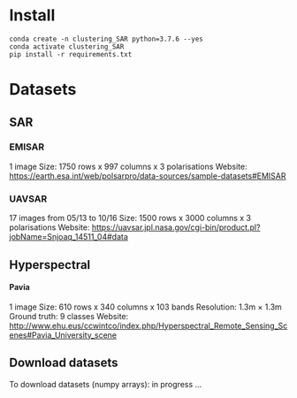 # Install
```
conda create -n clustering_SAR python=3.7.6 --yes
conda activate clustering_SAR
pip install -r requirements.txt
```

# Datasets
## SAR
### EMISAR
1 image
Size: 1750 rows x 997 columns x 3 polarisations
Website: https://earth.esa.int/web/polsarpro/data-sources/sample-datasets#EMISAR

### UAVSAR
17 images from 05/13 to 10/16
Size: 1500 rows x 3000 columns x 3 polarisations
Website: https://uavsar.jpl.nasa.gov/cgi-bin/product.pl?jobName=Snjoaq_14511_04#data
## Hyperspectral
#### Pavia
1 image
Size: 610 rows x 340 columns x 103 bands
Resolution: 1.3m × 1.3m
Ground truth: 9 classes
Website: http://www.ehu.eus/ccwintco/index.php/Hyperspectral_Remote_Sensing_Scenes#Pavia_University_scene

## Download datasets
To download datasets (numpy arrays): in progress ...

